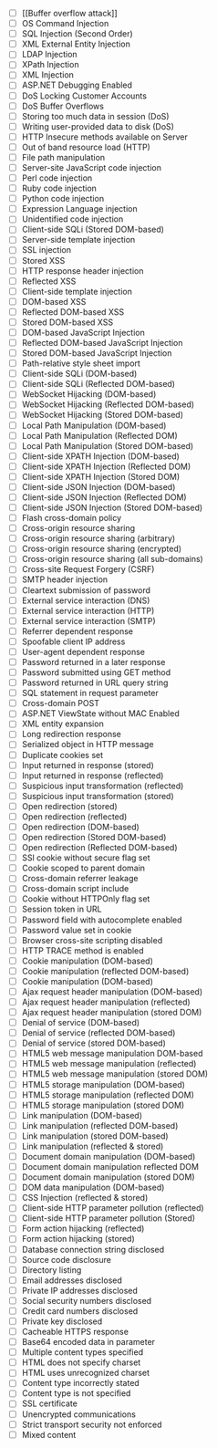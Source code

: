 - [ ] [[Buffer overflow attack]] 
- [ ] OS Command Injection
- [ ] SQL Injection (Second Order)
- [ ] XML External Entity Injection
- [ ] LDAP Injection
- [ ] XPath Injection
- [ ] XML Injection
- [ ] ASP.NET Debugging Enabled
- [ ] DoS Locking Customer Accounts
- [ ] DoS Buffer Overflows
- [ ] Storing too much data in session (DoS)
- [ ] Writing user-provided data to disk (DoS)
- [ ] HTTP Insecure methods available on Server
- [ ] Out of band resource load (HTTP)
- [ ] File path manipulation
- [ ] Server-site JavaScript code injection
- [ ] Perl code injection
- [ ] Ruby code injection
- [ ] Python code injection
- [ ] Expression Language injection
- [ ] Unidentified code injection
- [ ] Client-side SQLi (Stored DOM-based)
- [ ] Server-side template injection
- [ ] SSL injection
- [ ] Stored XSS
- [ ] HTTP response header injection
- [ ] Reflected XSS
- [ ] Client-side template injection
- [ ] DOM-based XSS
- [ ] Reflected DOM-based XSS
- [ ] Stored DOM-based XSS
- [ ] DOM-based JavaScript Injection
- [ ] Reflected DOM-based JavaScript Injection
- [ ] Stored DOM-based JavaScript Injection
- [ ] Path-relative style sheet import
- [ ] Client-side SQLi (DOM-based)
- [ ] Client-side SQLi (Reflected DOM-based)
- [ ] WebSocket Hijacking (DOM-based)
- [ ] WebSocket Hijacking (Reflected DOM-based)
- [ ] WebSocket Hijacking (Stored DOM-based)
- [ ] Local Path Manipulation (DOM-based)
- [ ] Local Path Manipulation (Reflected DOM)
- [ ] Local Path Manipulation (Stored DOM-based)
- [ ] Client-side XPATH Injection (DOM-based)
- [ ] Client-side XPATH Injection (Reflected DOM)
- [ ] Client-side XPATH Injection (Stored DOM)
- [ ] Client-side JSON Injection (DOM-based)
- [ ] Client-side JSON Injection (Reflected DOM)
- [ ] Client-side JSON Injection (Stored DOM-based)
- [ ] Flash cross-domain policy
- [ ] Cross-origin resource sharing
- [ ] Cross-origin resource sharing (arbitrary)
- [ ] Cross-origin resource sharing (encrypted)
- [ ] Cross-origin resource sharing (all sub-domains)
- [ ] Cross-site Request Forgery (CSRF)
- [ ] SMTP header injection
- [ ] Cleartext submission of password
- [ ] External service interaction (DNS)
- [ ] External service interaction (HTTP)
- [ ] External service interaction (SMTP)
- [ ] Referrer dependent response
- [ ] Spoofable client IP address
- [ ] User-agent dependent response
- [ ] Password returned in a later response
- [ ] Password submitted using GET method
- [ ] Password returned in URL query string
- [ ] SQL statement in request parameter
- [ ] Cross-domain POST
- [ ] ASP.NET ViewState without MAC Enabled
- [ ] XML entity expansion
- [ ] Long redirection response
- [ ] Serialized object in HTTP message
- [ ] Duplicate cookies set
- [ ] Input returned in response (stored)
- [ ] Input returned in response (reflected)
- [ ] Suspicious input transformation (reflected)
- [ ] Suspicious input transformation (stored)
- [ ] Open redirection (stored)
- [ ] Open redirection (reflected)
- [ ] Open redirection (DOM-based)
- [ ] Open redirection (Stored DOM-based)
- [ ] Open redirection (Reflected DOM-based)
- [ ] SSl cookie without secure flag set
- [ ] Cookie scoped to parent domain
- [ ] Cross-domain referrer leakage
- [ ] Cross-domain script include
- [ ] Cookie without HTTPOnly flag set
- [ ] Session token in URL
- [ ] Password field with autocomplete enabled
- [ ] Password value set in cookie
- [ ] Browser cross-site scripting disabled
- [ ] HTTP TRACE method is enabled
- [ ] Cookie manipulation (DOM-based)
- [ ] Cookie manipulation (reflected DOM-based)
- [ ] Cookie manipulation (DOM-based)
- [ ] Ajax request header manipulation (DOM-based)
- [ ] Ajax request header manipulation (reflected)
- [ ] Ajax request header manipulation (stored DOM)
- [ ] Denial of service (DOM-based)
- [ ] Denial of service (reflected DOM-based)
- [ ] Denial of service (stored DOM-based)
- [ ] HTML5 web message manipulation DOM-based
- [ ] HTML5 web message manipulation (reflected)
- [ ] HTML5 web message manipulation (stored DOM)
- [ ] HTML5 storage manipulation (DOM-based)
- [ ] HTML5 storage manipulation (reflected DOM)
- [ ] HTML5 storage manipulation (stored DOM)
- [ ] Link manipulation (DOM-based)
- [ ] Link manipulation (reflected DOM-based)
- [ ] Link manipulation (stored DOM-based)
- [ ] Link manipulation (reflected & stored)
- [ ] Document domain manipulation (DOM-based)
- [ ] Document domain manipulation reflected DOM
- [ ] Document domain manipulation (stored DOM)
- [ ] DOM data manipulation (DOM-based)
- [ ] CSS Injection (reflected & stored)
- [ ] Client-side HTTP parameter pollution (reflected)
- [ ] Client-side HTTP parameter pollution (Stored)
- [ ] Form action hijacking (reflected)
- [ ] Form action hijacking (stored)
- [ ] Database connection string disclosed
- [ ] Source code disclosure
- [ ] Directory listing
- [ ] Email addresses disclosed
- [ ] Private IP addresses disclosed
- [ ] Social security numbers disclosed
- [ ] Credit card numbers disclosed
- [ ] Private key disclosed
- [ ] Cacheable HTTPS response
- [ ] Base64 encoded data in parameter
- [ ] Multiple content types specified
- [ ] HTML does not specify charset
- [ ] HTML uses unrecognized charset
- [ ] Content type incorrectly stated
- [ ] Content type is not specified
- [ ] SSL certificate
- [ ] Unencrypted communications
- [ ] Strict transport security not enforced
- [ ] Mixed content
